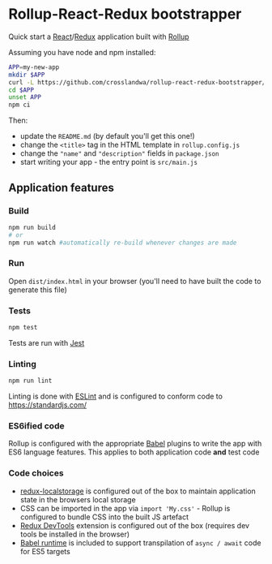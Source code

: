 # Rollup-React-Redux bootstrapper

Quick start a [React](https://reactjs.org/)/[Redux](https://redux.js.org/introduction) application built with [Rollup](https://rollupjs.org/)

Assuming you have node and npm installed:
```bash
APP=my-new-app
mkdir $APP
curl -L https://github.com/crosslandwa/rollup-react-redux-bootstrapper/tarball/master | tar -xf - --strip 1 --directory $APP
cd $APP
unset APP
npm ci
```

Then:
- update the `README.md` (by default you'll get this one!)
- change the `<title>` tag in the HTML template in `rollup.config.js`
- change the `"name"` and `"description"` fields in `package.json`
- start writing your app - the entry point is `src/main.js`

## Application features

### Build

```bash
npm run build
# or
npm run watch #automatically re-build whenever changes are made
```

### Run

Open `dist/index.html` in your browser (you'll need to have built the code to generate this file)

### Tests

```bash
npm test
```
Tests are run with [Jest](https://facebook.github.io/jest/)

### Linting

```bash
npm run lint
```

Linting is done with [ESLint](https://eslint.org/) and is configured to conform code to https://standardjs.com/

### ES6ified code

Rollup is configured with the appropriate [Babel](https://babeljs.io/) plugins to write the app with ES6 language features. This applies to both application code **and** test code

### Code choices

- [redux-localstorage](https://github.com/elgerlambert/redux-localstorage) is configured out of the box to maintain application state in the browsers local storage
- CSS can be imported in the app via `import 'My.css'` - Rollup is configured to bundle CSS into the built JS artefact
- [Redux DevTools](https://github.com/zalmoxisus/redux-devtools-extension) extension is configured out of the box (requires dev tools be installed in the browser)
- [Babel runtime](https://babeljs.io/docs/en/babel-runtime) is included to support transpilation of `async / await` code for ES5 targets
